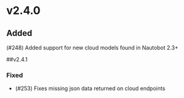 # v2.4.0

## Added

(#248) Added support for new cloud models found in Nautobot 2.3+

##v2.4.1

### Fixed

- (#253) Fixes missing json data returned on cloud endpoints
